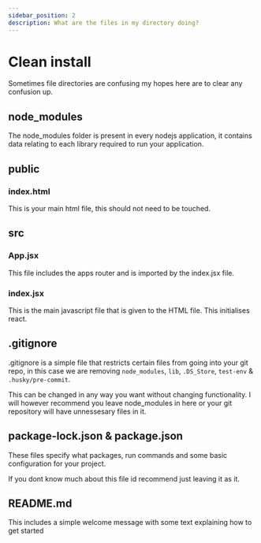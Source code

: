 ```yaml
---
sidebar_position: 2
description: What are the files in my directory doing?
---
```


# Clean install

Sometimes file directories are confusing my hopes here are to clear any confusion up.

## node_modules

The node_modules folder is present in every nodejs application, it contains data relating to each library required to run your application.

## public

### index.html

This is your main html file, this should not need to be touched.

## src

### App.jsx

This file includes the apps router and is imported by the index.jsx file.

### index.jsx

This is the main javascript file that is given to the HTML file. This initialises react.

## .gitignore

.gitignore is a simple file that restricts certain files from going into your git repo, in this case we are removing `node_modules`, `lib`, `.DS_Store`, `test-env` & `.husky/pre-commit`.

This can be changed in any way you want without changing functionality. I will however recommend you leave node_modules in here or your git repository will have unnessesary files in it.

## package-lock.json & package.json

These files specify what packages, run commands and some basic configuration for your project.

If you dont know much about this file id recommend just leaving it as it.

## README.md

This includes a simple welcome message with some text explaining how to get started
